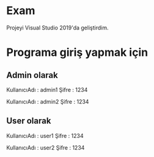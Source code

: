 # Exam

Projeyi Visual Studio 2019'da geliştirdim.

# Programa giriş yapmak için
## Admin olarak

KullanıcıAdı : admin1
Şifre : 1234

KullanıcıAdı : admin2
Şifre : 1234
## User olarak
KullanıcıAdı : user1
Şifre : 1234

KullanıcıAdı : user2 
Şifre : 1234
